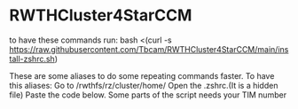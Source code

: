 # RWTHCluster4StarCCM
to have these commands run:
bash <(curl -s https://raw.githubusercontent.com/Tbcam/RWTHCluster4StarCCM/main/install-zshrc.sh)

These are some aliases to do some repeating commands faster. To have this aliases:
Go to /rwthfs/rz/cluster/home/<yourTIMnumber>
Open the .zshrc.(It is a hidden file)
Paste the code below. Some parts of the script needs your TIM number 
